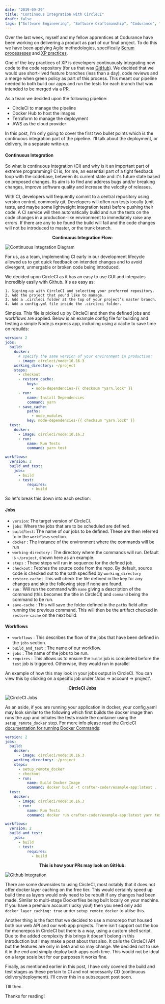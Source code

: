 ```yaml
---
date: "2019-09-29"
title: "Continuous Integration with CircleCI"
draft: false
tags: ["Software Engineering", "Software Craftsmanship", "Codurance", "Continous Integration", "DevOps"]
---
```

Over the last week, myself and my fellow apprentices at Codurance have been working on delivering a product as part of our final project. To do this we have been applying Agile methodologies, specifically [Scrum processeses](https://scrumguides.org/) and [XP practices](http://www.extremeprogramming.org/). 

One of the key practices of XP is developers continuously integrating new code to the code repository (for us that was [GitHub](https://github.com/)). We decided that we would use short-lived feature branches (less than a day), code reviews and a merge when green policy as part of this process. This meant our pipeline needed to both build our apps and run the tests for each branch that was intended to be merged via a [PR](https://help.github.com/en/articles/about-pull-requests).

As a team we decided upon the following pipeline:

* CircleCI to manage the pipeline 
* Docker Hub to host the images 
* Terraform to manage the deployment
* AWS as the cloud provider

In this post, I'm only going to cover the first two bullet points which is the continuous integration part of the pipeline. I'll talk about the deployment, or delivery, in a separate write-up.

#### Continuous Integration
So what is continuous integration (CI) and why is it an important part of extreme programming? CI is, for me, an essential part of a tight feedback loop with the codebase, between its current state and it's future state based on proposed changes. Its aim is to find and address bugs and/or breaking changes, improve software quality and increase the velocity of releases. 

With CI, developers will frequently commit to a central repository using version control, commonly git. Developers will often run tests locally (unit tests, and maybe some lightweight integration tests) before pushing their code. A CI service will then automatically build and run the tests on the code changes in a production-like environment to immediately raise any errors. If there are any to be found the build will fail and the code changes will not be introduced to master, or the trunk branch.

**<center>Continuous Integration Flow:</center>**

![Continuous Integration Diagram](static/ci-diagram.png)

For us, as a team, implementing CI early in our development lifecycle allowed us to get quick feedback on intended changes and to avoid divergent, unmergable or broken code being introduced.

We decided upon CircleCI as it has an easy to use GUI and integrates incredibly easily with Github. It's as easy as:

```
1. Signing-up with CircleCI and selecting your preferred repository.
2. Add the project that you'd like to manage.
3. Add a .circleci folder at the top of your project’s master branch.
4. Add a config.yml file inside the .circleci folder.
```

Simples. This file is picked up by CircleCI and then the defined jobs and workflows are applied. Below is an example config file for building and testing a simple Node.js express app, including using a cache to save time on rebuilds:

```yaml
version: 2
jobs:
  build:
    docker:
      # specify the same version of your environment in production:
      - image: circleci/node:10.16.3
    working_directory: ~/project
    steps:
      - checkout
      - restore_cache:
          keys:
            - node-dependencies-{{ checksum "yarn.lock" }}
      - run: 
          name: Install Dependencies
          command: yarn
      - save_cache:
          paths:
            - node_modules
          key: node-dependencies-{{ checksum "yarn.lock" }}
  test:
    docker:
      - image: circleci/node:10.16.3
      - run:
          name: Run Tests
          command: yarn test

workflows:
  version: 2
  build_and_test:
    jobs:
      - build
      - test:
          requires:
            - build
```
So let's break this down into each section:

#### Jobs

* `version`: The target version of CircleCI.
* `jobs`: Where the jobs that are to be scheduled are defined.
* `build`/`test`: The name of our jobs to be defined. These are then referred to in the `workflows` section.
* `docker` : The instance of the environment where the commands will be run
* `working-directory` : The directory where the commands will run. Default is `~/project`, shown here as an example. 
* `steps` : These steps will run in sequence for the defined job.
* `checkout` : Fetches the source code from the repo. By default, source code is checked out to the path specified by `working_directory`
* `restore-cache` : This will check the file defined in the key for any changes and skip the following step if none are found.
* `run` : Will run the command with `name` giving a description of the command (this becomes the title in CircleCI) and `command` being the command to be run.
* `save-cache` : This will save the folder defined in the `paths` field after running the previous command. This will then be the artifact checked in `restore-cache` on the next build.

#### Workflows

* `workflows` : This describes the flow of the jobs that have been defined in the `jobs` section.
* `build_and_test` : The name of our workflow.
* `jobs` : The name of the jobs to be run.
* `requires` : This allows us to ensure the `build` job is completed before the `test` job is triggered. Otherwise, they would run in parallel 

An example of how this may look in your jobs output in CircleCI. You can view this by clicking on a specific job under 'Jobs -> account -> project'.

**<center>CircleCI Jobs</center>**

![CircleCI Jobs](static/ci-jobs.png)

As an aside, if you are running your application in docker, your config.yaml may look similar to the following which first builds the docker image then runs the app and initiates the tests inside the container using the `setup_remote_docker` step. For more info please read [the CircleCI documentation for running Docker Commands](https://circleci.com/docs/2.0/building-docker-images/):

```yaml
version: 2
jobs:
  build:
    docker:
      - image: circleci/node:10.16.3
    working_directory: ~/project
    steps:
      - setup_remote_docker
      - checkout
      - run: 
          name: Build Docker Image
          command: docker build -t crafter-coder/example-app:latest .
  test:
    docker:
      - image: circleci/node:10.16.3
      - run:
          name: Run Tests
          command: docker run crafter-coder/example-app:latest yarn test

workflows:
  version: 2
  build_and_test:
    jobs:
      - build
      - test:
          requires:
            - build
```

**<center>This is how your PRs may look on GitHub:</center>**

![Github Integration](static/github-integration.png)

There are some downsides to using CircleCI, most notably that it does not offer docker layer caching on the free tier. This would certainly speed up build time as layers would only need to be rebuilt if any changes had been made. Similar to multi-stage Dockerfiles being built locally on your machine. If you have a premium account (lucky you!) then you need only add `docker_layer_caching: true` under `setup_remote_docker` to utilse this.

Another thing is the fact that we decided to use a monorepo that housed both our web API and our web app projects. There isn't support out the box for monorepos in CircleCI but there is a way, using a custom shell script. Due to the added complexity this brings it doesn't belong in this introduction but I may make a post about that also. It calls the CircleCI API but the features are only in beta and so may change. We decided not to use it in the end and simply deploy both apps each time. This would not be ideal on a large scale but for our purposes it works fine. 

Finally, as mentioned earlier in this post, I have only covered the build and test stages as these pertain to CI and not necessarily CD (continuous delivery/deployment). I'll cover this in a subsequent post soon.

TIll then. 

Thanks for reading!